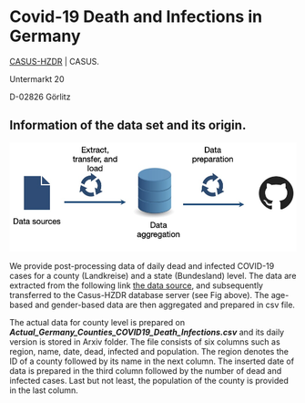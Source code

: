 # Covid-19 Death and Infections in Germany

[CASUS-HZDR](https://www.casus.science) | CASUS. 

Untermarkt 20

D-02826 Görlitz

## Information of the data set and its origin.

![fishy \label{fig1}](Figures/fig1.JPG)

We provide post-processing data of daily dead and infected COVID-19 cases for a county (Landkreise) and a state (Bundesland) level. The data are extracted from the following link [the data source](https://www.arcgis.com/sharing/rest/content/items/f10774f1c63e40168479a1feb6c7ca74/data), and subsequently transferred to the Casus-HZDR database server (see Fig above). The age-based and gender-based data are then aggregated and prepared in csv file.   

The actual data for county level is prepared on ***Actual_Germany_Counties_COVID19_Death_Infections.csv*** and its daily version is stored in Arxiv folder. The file consists of six columns such as region, name, date, dead, infected and population. The region denotes the ID of a county followed by its name in the next column. The inserted date of data is prepared in the third column followed by the number of dead and infected cases. Last but not least, the population of the county is provided in the last column. 
